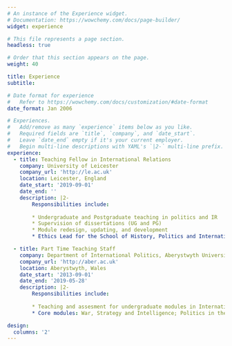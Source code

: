 ```yaml
---
# An instance of the Experience widget.
# Documentation: https://wowchemy.com/docs/page-builder/
widget: experience

# This file represents a page section.
headless: true

# Order that this section appears on the page.
weight: 40

title: Experience
subtitle:

# Date format for experience
#   Refer to https://wowchemy.com/docs/customization/#date-format
date_format: Jan 2006

# Experiences.
#   Add/remove as many `experience` items below as you like.
#   Required fields are `title`, `company`, and `date_start`.
#   Leave `date_end` empty if it's your current employer.
#   Begin multi-line descriptions with YAML's `|2-` multi-line prefix.
experience:
  - title: Teaching Fellow in International Relations
    company: University of Leicester
    company_url: 'http://le.ac.uk'
    location: Leicester, England
    date_start: '2019-09-01'
    date_end: ''
    description: |2-
        Responsibilities include:
        
        * Undergraduate and Postgraduate teaching in politics and IR
        * Supervision of dissertations (UG and PG)
        * Module redesign, updating, and development
        * Ethics Lead for the School of History, Politics and International Relations; previous service roles include: Admissions Tutor, Joint Degree Coordinator

  - title: Part Time Teaching Staff
    company: Department of International Politics, Aberystwyth University
    company_url: 'http://aber.ac.uk'
    location: Aberystwyth, Wales
    date_start: '2013-09-01'
    date_end: '2019-05-28'
    description: |2-
        Responsibilities include:
        
        * Teaching and assesment for undergraduate modules in International Politics
        * Core modules: War, Strategy and Intelligence; Politics in the Age of Two World Wars, Behind the Headlines

design:
  columns: '2'
---
```

